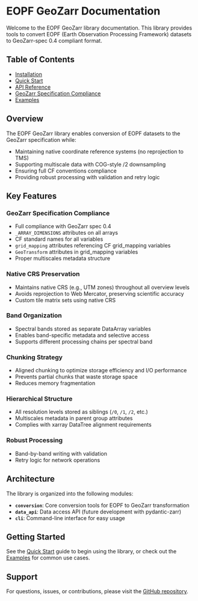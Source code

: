 # EOPF GeoZarr Documentation

Welcome to the EOPF GeoZarr library documentation. This library provides tools to convert EOPF (Earth Observation Processing Framework) datasets to GeoZarr-spec 0.4 compliant format.

## Table of Contents

- [Installation](installation.md)
- [Quick Start](quickstart.md)
- [API Reference](api.md)
- [GeoZarr Specification Compliance](geozarr-compliance.md)
- [Examples](examples.md)

## Overview

The EOPF GeoZarr library enables conversion of EOPF datasets to the GeoZarr specification while:

- Maintaining native coordinate reference systems (no reprojection to TMS)
- Supporting multiscale data with COG-style /2 downsampling
- Ensuring full CF conventions compliance
- Providing robust processing with validation and retry logic

## Key Features

### GeoZarr Specification Compliance

- Full compliance with GeoZarr spec 0.4
- `_ARRAY_DIMENSIONS` attributes on all arrays
- CF standard names for all variables
- `grid_mapping` attributes referencing CF grid_mapping variables
- `GeoTransform` attributes in grid_mapping variables
- Proper multiscales metadata structure

### Native CRS Preservation

- Maintains native CRS (e.g., UTM zones) throughout all overview levels
- Avoids reprojection to Web Mercator, preserving scientific accuracy
- Custom tile matrix sets using native CRS

### Band Organization

- Spectral bands stored as separate DataArray variables
- Enables band-specific metadata and selective access
- Supports different processing chains per spectral band

### Chunking Strategy

- Aligned chunking to optimize storage efficiency and I/O performance
- Prevents partial chunks that waste storage space
- Reduces memory fragmentation

### Hierarchical Structure

- All resolution levels stored as siblings (`/0`, `/1`, `/2`, etc.)
- Multiscales metadata in parent group attributes
- Complies with xarray DataTree alignment requirements

### Robust Processing

- Band-by-band writing with validation
- Retry logic for network operations

## Architecture

The library is organized into the following modules:

- **`conversion`**: Core conversion tools for EOPF to GeoZarr transformation
- **`data_api`**: Data access API (future development with pydantic-zarr)
- **`cli`**: Command-line interface for easy usage

## Getting Started

See the [Quick Start](quickstart.md) guide to begin using the library, or check out the [Examples](examples.md) for common use cases.

## Support

For questions, issues, or contributions, please visit the [GitHub repository](https://github.com/eopf-explorer/data-model).
